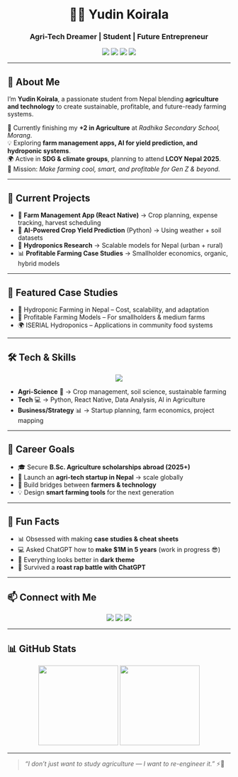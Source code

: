 <!-- Banner -->
<h1 align="center">👨‍🌾 Yudin Koirala</h1>
<h3 align="center">Agri-Tech Dreamer | Student | Future Entrepreneur</h3>

<p align="center">
  <img src="https://img.shields.io/badge/Agriculture-Tech-green?style=flat-square&logo=leaflet&logoColor=white" />
  <img src="https://img.shields.io/badge/Student-Learner-blue?style=flat-square&logo=bookstack&logoColor=white" />
  <img src="https://img.shields.io/badge/Nepal-🌏-red?style=flat-square" />
  <img src="https://komarev.com/ghpvc/?username=yudin-koirala&label=Profile+Views&color=brightgreen" />
</p>

---

## 🌱 About Me  

I’m **Yudin Koirala**, a passionate student from Nepal blending **agriculture and technology** to create sustainable, profitable, and future-ready farming systems.  

🔬 Currently finishing my **+2 in Agriculture** at *Radhika Secondary School, Morang*.  
💡 Exploring **farm management apps, AI for yield prediction, and hydroponic systems**.  
🌍 Active in **SDG & climate groups**, planning to attend **LCOY Nepal 2025**.  
🚀 Mission: *Make farming cool, smart, and profitable for Gen Z & beyond.*  

---

## 🚀 Current Projects  

- 📱 **Farm Management App (React Native)** → Crop planning, expense tracking, harvest scheduling  
- 🧠 **AI-Powered Crop Yield Prediction** (Python) → Using weather + soil datasets  
- 🥬 **Hydroponics Research** → Scalable models for Nepal (urban + rural)  
- 📊 **Profitable Farming Case Studies** → Smallholder economics, organic, hybrid models  

---

## 📌 Featured Case Studies  

- 🥬 Hydroponic Farming in Nepal – Cost, scalability, and adaptation  
- 🌾 Profitable Farming Models – For smallholders & medium farms  
- 🌍 ISERIAL Hydroponics – Applications in community food systems  

---

## 🛠️ Tech & Skills  

<p align="center">
  <!-- Tech stack icons -->
  <img src="https://skillicons.dev/icons?i=python,react,js,html,css,nodejs,git,github,vscode" />
</p>

- **Agri-Science** 🌱 → Crop management, soil science, sustainable farming  
- **Tech** 💻 → Python, React Native, Data Analysis, AI in Agriculture  
- **Business/Strategy** 📊 → Startup planning, farm economics, project mapping  

---

## 🎯 Career Goals  

- 🎓 Secure **B.Sc. Agriculture scholarships abroad (2025+)**  
- 🌱 Launch an **agri-tech startup in Nepal** → scale globally  
- 🤝 Build bridges between **farmers & technology**  
- 💡 Design **smart farming tools** for the next generation  

---

## 🎨 Fun Facts  

- 📊 Obsessed with making **case studies & cheat sheets**  
- 💻 Asked ChatGPT how to **make $1M in 5 years** (work in progress 😎)  
- 🖤 Everything looks better in **dark theme**  
- 🎤 Survived a **roast rap battle with ChatGPT**  

---

## 📫 Connect with Me  

<p align="center">
  <a href="mailto:yudinkoiralaa@gmail.com"><img src="https://img.shields.io/badge/Email-D14836?style=for-the-badge&logo=gmail&logoColor=white" /></a>
  <a href="[https://linkedin.com](https://www.linkedin.com/in/yudin-koiralaa-63730727b/)"><img src="https://img.shields.io/badge/LinkedIn-0077B5?style=for-the-badge&logo=linkedin&logoColor=white" /></a>
  <a href="https://x.com/YudinKoiralaa"><img src="https://img.shields.io/badge/Twitter-1DA1F2?style=for-the-badge&logo=twitter&logoColor=white" /></a>
</p>

---

## 📊 GitHub Stats  

<p align="center">
  <img src="https://github-readme-stats.vercel.app/api?username=yudinkoirala&show_icons=true&theme=tokyonight" height="180em" />
  <img src="https://github-readme-stats.vercel.app/api/top-langs/?username=yudinkoirala&layout=compact&theme=tokyonight" height="180em" />
</p>

---

> *“I don’t just want to study agriculture — I want to re-engineer it.”* ⚡🌱
